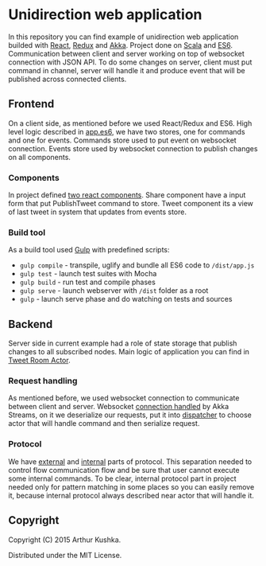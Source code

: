 # Unidirection web application
In this repository you can find example of unidirection web application builded with [React](https://facebook.github.io/react/), [Redux](http://redux.js.org) and [Akka](http://akka.io). Project done on [Scala](http://www.scala-lang.org) and [ES6](https://nodejs.org/en/docs/es6). Communication between client and server working on top of websocket connection with JSON API. To do some changes on server, client must put command in channel, server will handle it and produce event that will be published across connected clients.

## Frontend
On a client side, as mentioned before we used React/Redux and ES6. High level logic described in [app.es6](https://github.com/ArchDev/unidirectional-akka-redux/blob/master/frontend/src/app.es6), we have two stores, one for commands and one for events. Commands store used to put event on websocket connection. Events store used by websocket connection to publish changes on all components.

### Components
In project defined [two react components](https://github.com/ArchDev/unidirectional-akka-redux/blob/master/frontend/src/components.es6). Share component have a input form that put PublishTweet command to store. Tweet component its a view of last tweet in system that updates from events store.

### Build tool
As a build tool used [Gulp](http://gulpjs.com) with predefined scripts:

- `gulp compile` - transpile, uglify and bundle all ES6 code to `/dist/app.js`
- `gulp test` - launch test suites with Mocha
- `gulp build` - run test and compile phases
- `gulp serve` - launch webserver with `/dist` folder as a root
- `gulp` - launch serve phase and do watching on tests and sources

## Backend
Server side in current example had a role of state storage that publish changes to all subscribed nodes. Main logic of application you can find in [Tweet Room Actor](https://github.com/ArchDev/unidirectional-akka-redux/blob/master/backend/src/main/scala/me/archdev/TweetRoomActor.scala).

### Request handling
As mentioned before, we used websocket connection to communicate between client and server.
Websocket [connection handled](https://github.com/ArchDev/unidirectional-akka-redux/blob/master/backend/src/main/scala/me/archdev/websocket/WebSocketMessageHandler.scala) by Akka Streams, on it we deserialize our requests, put it into [dispatcher](https://github.com/ArchDev/unidirectional-akka-redux/blob/master/backend/src/main/scala/me/archdev/RouteActor.scala) to choose actor that will handle command and then serialize request.


### Protocol
We have [external](https://github.com/ArchDev/unidirectional-akka-redux/blob/master/backend/src/main/scala/me/archdev/api/external/Protocol.scala) and [internal](https://github.com/ArchDev/unidirectional-akka-redux/blob/master/backend/src/main/scala/me/archdev/api/internal/Protocol.scala) parts of protocol. This separation needed to control flow communication flow and be sure that user cannot execute some internal commands. To be clear, internal protocol part in project needed only for pattern matching in some places so you can easily remove it, because internal protocol always described near actor that will handle it.

## Copyright

Copyright (C) 2015 Arthur Kushka.

Distributed under the MIT License.



